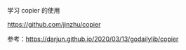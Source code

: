 学习 copier 的使用

https://github.com/jinzhu/copier

参考：https://darjun.github.io/2020/03/13/godailylib/copier